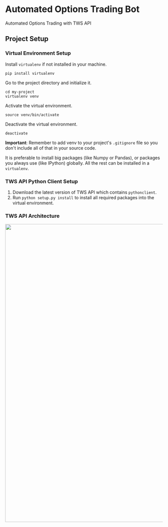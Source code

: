 # Automated Options Trading Bot

Automated Options Trading with TWS API

## Project Setup

### Virtual Environment Setup

Install `virtualenv` if not installed in your machine.

```
pip install virtualenv
```

Go to the project directory and initialize it.

```
cd my-project
virtualenv venv
```

Activate the virtual environment.

```
source venv/bin/activate
```

Deactivate the virtual environment.

```
deactivate
```

**Important**: Remember to add venv to your project's `.gitignore` file so you don't include all of that in your source code.

It is preferable to install big packages (like Numpy or Pandas), or packages you always use (like IPython) globally. All the rest can be installed in a `virtualenv`.

### TWS API Python Client Setup

1. Download the latest version of TWS API which contains `pythonclient`.
2. Run `python setup.py install` to install all required packages into the virtual environment.

### TWS API Architecture
<div align="center">
  <img width="950" alt="" src="https://github.com/eshinhw/automated-options-trading-bot/assets/41933169/3d73c925-7471-4c03-8346-bd7e38aa618a">
</div>


